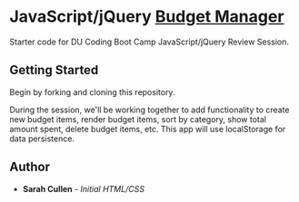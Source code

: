 # JavaScript/jQuery [Budget Manager](https://tudorbejinari.github.io/budget-manager/)

Starter code for DU Coding Boot Camp JavaScript/jQuery Review Session.

## Getting Started

Begin by forking and cloning this repository.

During the session, we'll be working together to add functionality to create new budget items, render budget items, sort by category, show total amount spent, delete budget items, etc. This app will use localStorage for data persistence.

## Author

* **Sarah Cullen** - *Initial HTML/CSS*
